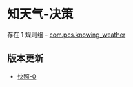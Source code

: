 # 知天气-决策

存在 1 规则组 - [com.pcs.knowing_weather](/src/apps/com.pcs.knowing_weather.ts)

## 版本更新

- [快照-0](https://i.gkd.li/import/13378992)
